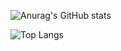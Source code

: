 
![Anurag's GitHub stats](https://github-readme-stats.vercel.app/api?username=MarcSegard&show_icons=true&theme=radical)

![Top Langs](https://github-readme-stats.vercel.app/api/top-langs/?username=MarcSegard&layout=compact&theme=radical)


<!--
<h1> Mes projets les plus importants </h1>
<a href="https://github.com/MarcSegard/recap_html_css_JS_jquery_ajax">
  <img width="320px" align="center" src="https://github-readme-stats.vercel.app/api/pin/?username=MarcSegard&repo=recap_html_css_JS_jquery_ajax&theme=radical" />
</a>
<a href="https://github.com/MarcSegard/location_voiture_aly_marc">
  <img width="320px" align="center" src="https://github-readme-stats.vercel.app/api/pin/?username=MarcSegard&repo=location_voiture_aly_marc&theme=radical" />
</a>
<a href="https://github.com/MarcSegard/EvaluationSQL">
  <img  width="320px" align="center" src="https://github-readme-stats.vercel.app/api/pin/?username=MarcSegard&repo=EvaluationSQL&theme=radical" />
</a> -->
